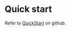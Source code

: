 # Quick start

Refer to [QuickStart](https://github.com/paritytech/polkadot-hub-app/blob/master/docs/quickstart.md) on github.
